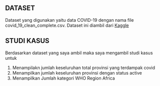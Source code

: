 ## DATASET

Dataset yang digunakan yaitu data COVID-19 dengan nama file covid_19_clean_complete.csv. Dataset ini diambil dari [Kaggle](https://www.kaggle.com/datasets/imdevskp/corona-virus-report)

## STUDI KASUS

Berdasarkan dataset yang saya ambil maka saya mengambil studi kasus untuk 

1. Menampilakn jumlah keseluruhan total provinsi yang terdampak covid
2. Menampilkan jumlah keseluruhan provinsi dengan status active
3. Menampilkan Jumlah kategori WHO Region Africa
